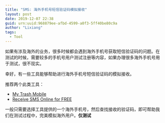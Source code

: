 ```yaml
---
title: "SMS: 海外手机号短信验证码模拟接收"
layout: post
date: 2019-12-07 22:38
guid: urn:uuid:968879ee-afbd-4599-a0f3-5ff40be80c9a
author: "Lixiang"
tags:
  - Tool
---
```


如果有涉及海外的业务，很多时候都会遇到海外手机号获取短信验证码的问题。在测试的时候，需要较多的手机号用户测试注册等内容，如果办理很多海外手机号用于测试，很不现实。

幸好，有一些工具能够帮助进行海外手机号短信验证码的模拟接收。

推荐两个此类工具：

- [My Trash Mobile](https://zh.mytrashmobile.com/)
- [Receive SMS Online for FREE](http://7sim.net/)

一般只需要选择工具提供的一个海外手机号，然后查找接收的验证码，即可帮助我们在测试过程中，完美模拟海外用户。**仅测试**
